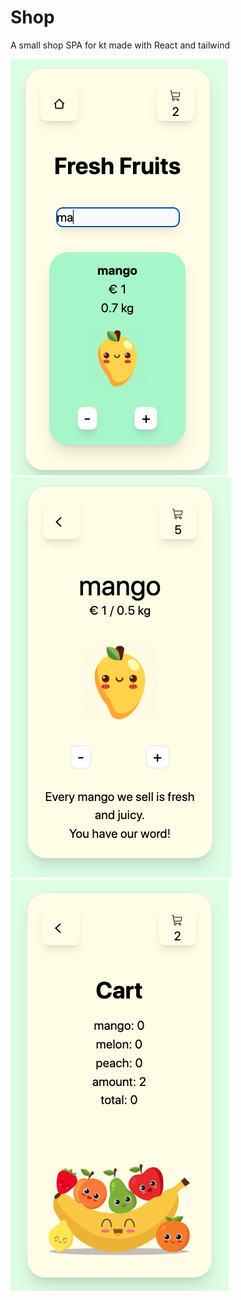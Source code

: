 # Shop
A small shop SPA for kt made with React and tailwind

![Product List](./src/assets/ProductList.png)
![Product Details](./src/assets/ProductDetails.png)
![Checkout](./src/assets/Checkout.png)

